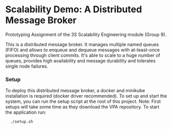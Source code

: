 # Scalability Demo: A Distributed Message Broker
Prototyping Assignment of the 3S Scalability Engineering module (Group 9).

This is a distributed message broker. It manages multiple named queues (FIFO) and allows 
to enqueue and dequeue messages with at-least-once processing through client commits.
It's able to scale to a huge number of queues, provides high availability and 
message durability and tolerates single node failures.

### Setup

To deploy this distributed message broker, a docker and minikube installation is required (docker driver recommended). 
To set up and start the system, you can run the setup script at the root of this project. Note: First setups will take 
some time as they download the VPA repository. To start the application run:

```bash
  ./setup.sh
```